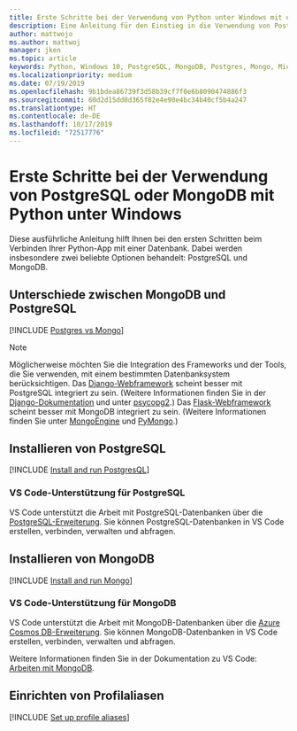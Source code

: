 ```yaml
---
title: Erste Schritte bei der Verwendung von Python unter Windows mit einer Datenbank
description: Eine Anleitung für den Einstieg in die Verwendung von PostgreSQL oder MongoDB mit Python unter Windows.
author: mattwojo
ms.author: mattwoj
manager: jken
ms.topic: article
keywords: Python, Windows 10, PostgreSQL, MongoDB, Postgres, Mongo, Microsoft, Python unter Windows, Installieren von PostgreSQL unter Windows, Installieren von MongoDB unter Windows, Verwenden von PostgreSQL mit Python, Verwenden von MongoDB mit Python, PostgreSQL im WSL, MongoDB im WSL
ms.localizationpriority: medium
ms.date: 07/19/2019
ms.openlocfilehash: 9b1bdea86739f3d58b39cf7f0e6b8090474886f3
ms.sourcegitcommit: 60d2d15dd0d365f82e4e90e4bc34b40cf5b4a247
ms.translationtype: HT
ms.contentlocale: de-DE
ms.lasthandoff: 10/17/2019
ms.locfileid: "72517776"
---
```

# <a name="get-started-using-postgresql-or-mongodb-with-python-on-windows"></a>Erste Schritte bei der Verwendung von PostgreSQL oder MongoDB mit Python unter Windows

Diese ausführliche Anleitung hilft Ihnen bei den ersten Schritten beim Verbinden Ihrer Python-App mit einer Datenbank. Dabei werden insbesondere zwei beliebte Optionen behandelt: PostgreSQL und MongoDB.

## <a name="differences-between-mongodb-and-postgresql"></a>Unterschiede zwischen MongoDB und PostgreSQL

[!INCLUDE [Postgres vs Mongo](../includes/postgres-v-mongo.md)]

> [!NOTE]
> Möglicherweise möchten Sie die Integration des Frameworks und der Tools, die Sie verwenden, mit einem bestimmten Datenbanksystem berücksichtigen. Das [Django-Webframework](./web-frameworks.md#hello-world-tutorial-for-django) scheint besser mit PostgreSQL integriert zu sein. (Weitere Informationen finden Sie in der [Django-Dokumentation](https://docs.djangoproject.com/en/2.2/ref/contrib/postgres/) und unter [psycopg2](https://github.com/psycopg/psycopg2).) Das [Flask-Webframework](./web-frameworks.md#hello-world-tutorial-for-flask) scheint besser mit MongoDB integriert zu sein. (Weitere Informationen finden Sie unter [MongoEngine](https://github.com/MongoEngine/flask-mongoengine) und [PyMongo](https://github.com/dcrosta/flask-pymongo).)

## <a name="install-postgresql"></a>Installieren von PostgreSQL

[!INCLUDE [Install and run PostgresQL](../includes/install-and-run-postgres.md)]

### <a name="vs-code-support-for-postgresql"></a>VS Code-Unterstützung für PostgreSQL

VS Code unterstützt die Arbeit mit PostgreSQL-Datenbanken über die [PostgreSQL-Erweiterung](https://marketplace.visualstudio.com/items?itemName=ms-ossdata.vscode-postgresql). Sie können PostgreSQL-Datenbanken in VS Code erstellen, verbinden, verwalten und abfragen.

## <a name="install-mongodb"></a>Installieren von MongoDB

[!INCLUDE [Install and run Mongo](../includes/install-and-run-mongo.md)]

### <a name="vs-code-support-for-mongodb"></a>VS Code-Unterstützung für MongoDB

VS Code unterstützt die Arbeit mit MongoDB-Datenbanken über die [Azure Cosmos DB-Erweiterung](https://marketplace.visualstudio.com/items?itemName=ms-azuretools.vscode-cosmosdb). Sie können MongoDB-Datenbanken in VS Code erstellen, verbinden, verwalten und abfragen.

Weitere Informationen finden Sie in der Dokumentation zu VS Code: [Arbeiten mit MongoDB](https://code.visualstudio.com/docs/azure/mongodb).

## <a name="set-up-profile-aliases"></a>Einrichten von Profilaliasen

[!INCLUDE [Set up profile aliases](../includes/profile-aliases.md)]

